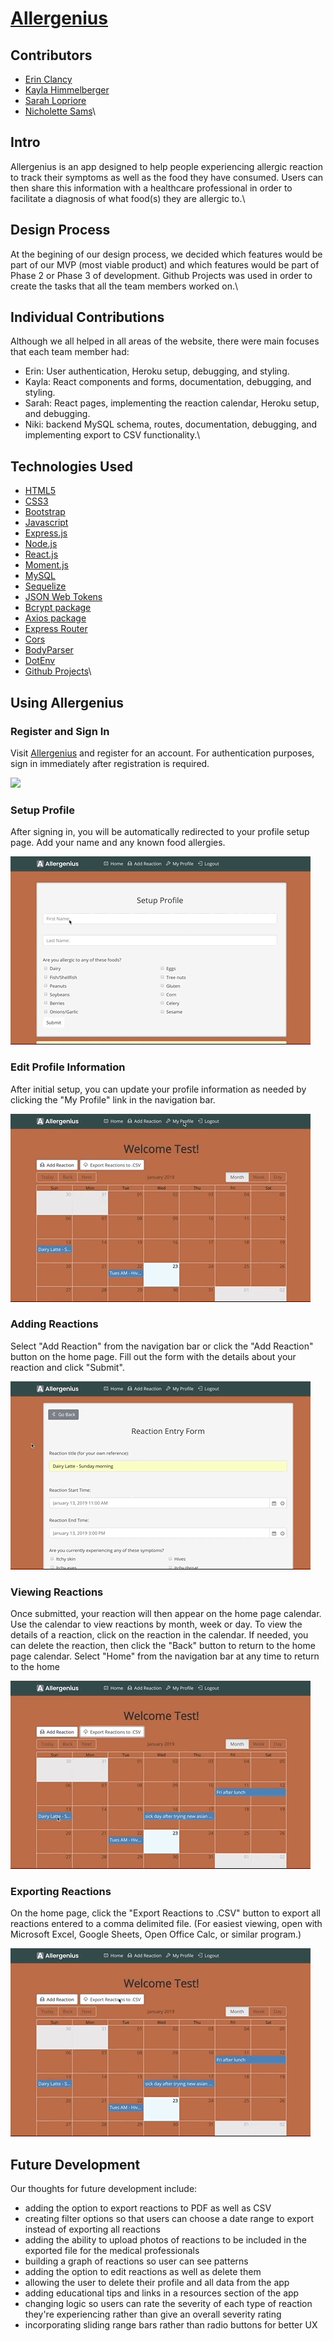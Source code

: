 # [Allergenius](https://guarded-garden-65682.herokuapp.com/)

## Contributors
- [Erin Clancy](https://github.com/noplanetnoparty) 
- [Kayla Himmelberger](https://github.com/kaylahimmel)
- [Sarah Lopriore](https://github.com/sarahlopriore)
- [Nicholette Sams](https://github.com/nicholettesams)\

## Intro
Allergenius is an app designed to help people experiencing allergic reaction to track their symptoms as well as the food they have consumed.  Users can then share this information with a healthcare professional in order to facilitate a diagnosis of what food(s) they are allergic to.\
  
## Design Process
At the begining of our design process, we decided which features would be part of our MVP (most viable product) and which features would be part of Phase 2 or Phase 3 of development. Github Projects was used in order to create the tasks that all the team members worked on.\
  
## Individual Contributions
Although we all helped in all areas of the website, there were main focuses that each team member had:

- Erin: User authentication, Heroku setup, debugging, and styling.  
- Kayla: React components and forms, documentation, debugging, and styling.  
- Sarah: React pages, implementing the reaction calendar, Heroku setup, and debugging. 
- Niki: backend MySQL schema, routes, documentation, debugging, and implementing export to CSV functionality.\
  
## Technologies Used
- [HTML5](developer.mozilla.org/en-US/docs/Web/Guide/HTML/HTML5)
- [CSS3](https://developer.mozilla.org/en-US/docs/Web/CSS)
- [Bootstrap](https://getbootstrap.com)
- [Javascript](https://www.javascript.com)
- [Express.js](https://expressjs.com)
- [Node.js](https://nodejs.org/en/docs)
- [React.js](https://reactjs.org)
- [Moment.js](http://momentjs.com)
- [MySQL](https://github.com/mysqljs/mysql#readme)
- [Sequelize](https://github.com/sequelize/sequelize#readme)
- [JSON Web Tokens](https://jwt.io)
- [Bcrypt package](https://github.com/kelektiv/node.bcrypt.js#readme)
- [Axios package](https://github.com/axios/axios) 
- [Express Router](https://github.com/mciparelli/express-router#readme)
- [Cors](https://github.com/expressjs/cors#readme)
- [BodyParser](https://github.com/expressjs/body-parser#readme)
- [DotEnv](https://github.com/motdotla/dotenv#readme)
- [Github Projects](https://help.github.com/articles/about-project-boards)\
  
## Using Allergenius

### Register and Sign In
Visit [Allergenius](https://guarded-garden-65682.herokuapp.com) and register for an account. For authentication purposes, sign in immediately after registration is required.

![](client/src/assets/gifs/register+sign_in.gif)  

### Setup Profile
After signing in, you will be automatically redirected to your profile setup page.  Add your name and any known food allergies.

![](client/src/assets/gifs/profile_setup.gif)  

### Edit Profile Information
After initial setup, you can update your profile information as needed by clicking the "My Profile" link in the navigation bar.

![](client/src/assets/gifs/profile_edit.gif)  

### Adding Reactions
Select "Add Reaction" from the navigation bar or click the "Add Reaction" button on the home page.  Fill out the form with the details about your reaction and click "Submit".

![](client/src/assets/gifs/reaction_add.gif)  

### Viewing Reactions
Once submitted, your reaction will then appear on the home page calendar.  Use the calendar to view reactions by month, week or day.  To view the details of a reaction, click on the reaction in the calendar.  If needed, you can delete the reaction, then click the "Back" button to return to the home page calendar.  Select "Home" from the navigation bar at any time to return to the home 

![](client/src/assets/gifs/reaction_view+delete.gif)  

### Exporting Reactions
On the home page, click the "Export Reactions to .CSV" button to export all reactions entered to a comma delimited file. (For easiest viewing, open with Microsoft Excel, Google Sheets, Open Office Calc, or similar program.)

![](client/src/assets/gifs/download.gif)  
  
## Future Development
Our thoughts for future development include:
- adding the option to export reactions to PDF as well as CSV
- creating filter options so that users can choose a date range to export instead of exporting all reactions
- adding the ability to upload photos of reactions to be included in the exported file for the medical professionals
- building a graph of reactions so user can see patterns
- adding the option to edit reactions as well as delete them
- allowing the user to delete their profile and all data from the app
- adding educational tips and links in a resources section of the app
- changing logic so users can rate the severity of each type of reaction they're experiencing rather than give an overall severity rating
- incorporating sliding range bars rather than radio buttons for better UX
